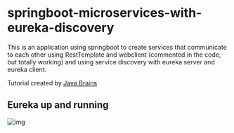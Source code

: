 # springboot-microservices-with-eureka-discovery

This is an application using springboot to create services that communicate to each other using RestTemplate and webclient (commented in the code, but totally working) and using service discovery with eureka server and eureka client.

Tutorial created by [Java Brains](https://www.youtube.com/watch?v=y8IQb4ofjDo&list=PLqq-6Pq4lTTZSKAFG6aCDVDP86Qx4lNas&index=1)

## Eureka up and running

![img](https://github.com/olavobs/springboot-microservices-with-eureka-discovery/tree/main/imgs/Capturar.PNG)
